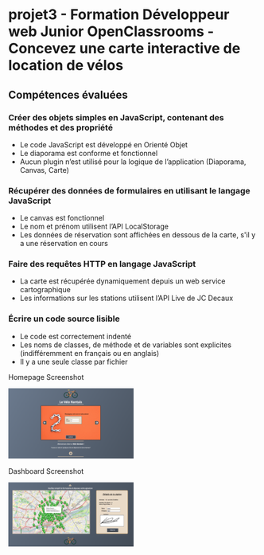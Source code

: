 # projet3 - Formation Développeur web Junior OpenClassrooms - Concevez une carte interactive de location de vélos

<h2>Compétences évaluées</h2>
<h3>Créer des objets simples en JavaScript, contenant des méthodes et des propriété</h3>
<ul>
  <li>Le code JavaScript est développé en Orienté Objet</li>
  <li>Le diaporama est conforme et fonctionnel</li>
  <li>Aucun plugin n’est utilisé pour la logique de l’application (Diaporama, Canvas, Carte)</li>
</ul>
<h3>Récupérer des données de formulaires en utilisant le langage JavaScript</h3>
<ul>
  <li>Le canvas est fonctionnel</li>
  <li>Le nom et prénom utilisent l’API LocalStorage</li>
  <li>Les données de réservation sont affichées en dessous de la carte, s'il y a une réservation en cours</li>
</ul>
<h3>Faire des requêtes HTTP en langage JavaScript</h3>
<ul>
  <li>La carte est récupérée dynamiquement depuis un web service cartographique</li>
  <li>Les informations sur les stations utilisent l’API Live de JC Decaux</li>
</ul>
<h3>Écrire un code source lisible</h3>
<ul>
  <li>Le code est correctement indenté</li>
  <li>Les noms de classes, de méthode et de variables sont explicites (indifféremment en français ou en anglais)</li>
  <li>Il y a une seule classe par fichier</li>
</ul>

<p>Homepage Screenshot</p>
<img src="img/screenshot-homepage-carousel.png" style="width: 50%">

<p>Dashboard Screenshot</p>
<img src="img/screenshot-map-reservation.png" style="width: 50%">